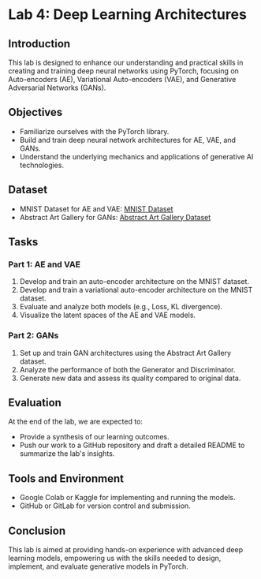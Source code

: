 # Lab 4: Deep Learning Architectures

## Introduction
This lab is designed to enhance our understanding and practical skills in creating and training deep neural networks using PyTorch, focusing on Auto-encoders (AE), Variational Auto-encoders (VAE), and Generative Adversarial Networks (GANs).

## Objectives
- Familiarize ourselves with the PyTorch library.
- Build and train deep neural network architectures for AE, VAE, and GANs.
- Understand the underlying mechanics and applications of generative AI technologies.

## Dataset
- MNIST Dataset for AE and VAE: [MNIST Dataset](https://www.kaggle.com/datasets/hojjatk/mnist-dataset)
- Abstract Art Gallery for GANs: [Abstract Art Gallery Dataset](https://www.kaggle.com/datasets/bryanb/abstract-art-gallery)

## Tasks
### Part 1: AE and VAE
1. Develop and train an auto-encoder architecture on the MNIST dataset.
2. Develop and train a variational auto-encoder architecture on the MNIST dataset.
3. Evaluate and analyze both models (e.g., Loss, KL divergence).
4. Visualize the latent spaces of the AE and VAE models.

### Part 2: GANs
1. Set up and train GAN architectures using the Abstract Art Gallery dataset.
2. Analyze the performance of both the Generator and Discriminator.
3. Generate new data and assess its quality compared to original data.

## Evaluation
At the end of the lab, we are expected to:
- Provide a synthesis of our learning outcomes.
- Push our work to a GitHub repository and draft a detailed README to summarize the lab's insights.

## Tools and Environment
- Google Colab or Kaggle for implementing and running the models.
- GitHub or GitLab for version control and submission.

## Conclusion
This lab is aimed at providing hands-on experience with advanced deep learning models, empowering us with the skills needed to design, implement, and evaluate generative models in PyTorch.

